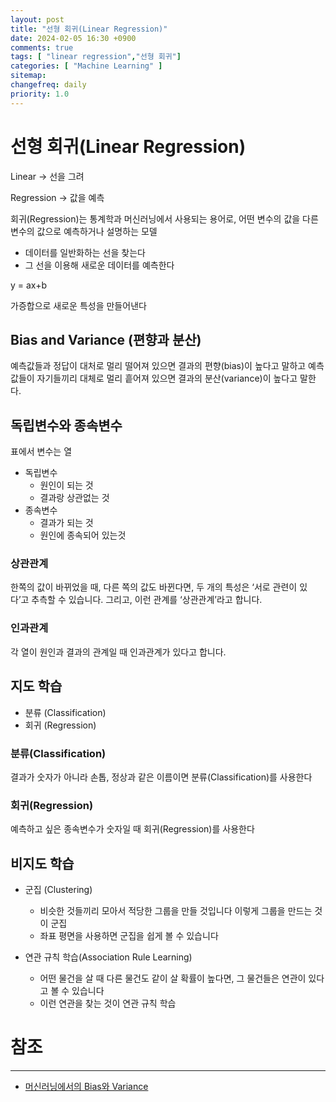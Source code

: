 ```yaml
---
layout: post
title: "선형 회귀(Linear Regression)"
date: 2024-02-05 16:30 +0900
comments: true
tags: [ "linear regression","선형 회귀"]
categories: [ "Machine Learning" ]
sitemap:
changefreq: daily
priority: 1.0
---
```


# 선형 회귀(Linear Regression)

Linear -> 선을 그려

Regression -> 값을 예측

회귀(Regression)는 통계학과 머신러닝에서 사용되는 용어로, 어떤 변수의 값을 다른 변수의 값으로 예측하거나 설명하는 모델

* 데이터를 일반화하는 선을 찾는다
* 그 선을 이용해 새로운 데이터를 예측한다

y = ax+b

가증합으로 새로운 특성을 만들어낸다

## Bias and Variance (편향과 분산)

예측값들과 정답이 대처로 멀리 떨어져 있으면 결과의 편향(bias)이 높다고 말하고
예측값들이 자기들끼리 대체로 멀리 흩어져 있으면 결과의 분산(variance)이 높다고 말한다.


## 독립변수와 종속변수

표에서 변수는 열

* 독립변수
  * 원인이 되는 것
  * 결과랑 상관없는 것
* 종속변수
  * 결과가 되는 것
  * 원인에 종속되어 있는것

### 상관관계

한쪽의 값이 바뀌었을 때, 다른 쪽의 값도 바뀐다면,
두 개의 특성은 ‘서로 관련이 있다’고 추측할 수 있습니다.
그리고, 이런 관계를 ‘상관관계’라고 합니다.

### 인과관계
각 열이 원인과 결과의 관계일 때
인과관계가 있다고 합니다.


## 지도 학습

* 분류 (Classification)
* 회귀 (Regression)

### 분류(Classification)
결과가 숫자가 아니라 손톱, 정상과 같은 이름이면 분류(Classification)를 사용한다

### 회귀(Regression)
예측하고 싶은 종속변수가 숫자일 때 회귀(Regression)를 사용한다


## 비지도 학습

* 군집 (Clustering)
  * 비슷한 것들끼리 모아서 적당한 그룹을 만들 것입니다 이렇게 그룹을 만드는 것이 군집
  * 좌표 평면을 사용하면 군집을 쉽게 볼 수 있습니다

* 연관 규칙 학습(Association Rule Learning)
  * 어떤 물건을 살 때 다른 물건도 같이 살 확률이 높다면, 그 물건들은 연관이 있다고 볼 수 있습니다
  * 이런 연관을 찾는 것이 연관 규칙 학습

# 참조
-----

* [머신러닝에서의 Bias와 Variance](https://gaussian37.github.io/machine-learning-concept-bias_and_variance/)
